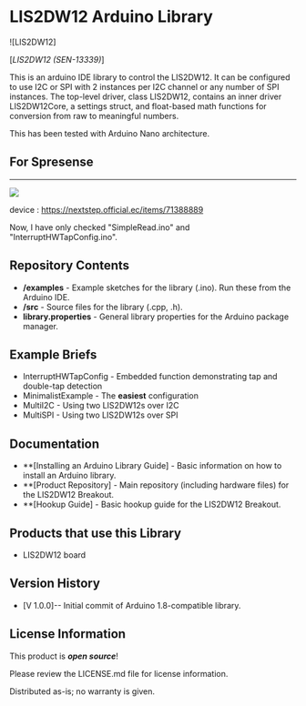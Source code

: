 LIS2DW12 Arduino Library
========================

![LIS2DW12]

[*LIS2DW12 (SEN-13339)*]

This is an arduino IDE library to control the LIS2DW12.  It can be configured to use I2C or SPI with 2 instances per I2C channel or any number of SPI instances.  The top-level driver, class LIS2DW12, contains an inner driver LIS2DW12Core, a settings struct, and float-based math functions for conversion from raw to meaningful numbers.

This has been tested with Arduino Nano architecture.


## For Spresense
-------------------

![](https://baseec-img-mng.akamaized.net/images/item/origin/d6d02b72398b2c53ce1a90ef35721a68.jpg?imformat=generic&q=90&im=Resize,width=640,type=normal)

device : https://nextstep.official.ec/items/71388889

Now, I have only checked "SimpleRead.ino" and "InterruptHWTapConfig.ino".


Repository Contents
-------------------

* **/examples** - Example sketches for the library (.ino). Run these from the Arduino IDE. 
* **/src** - Source files for the library (.cpp, .h).
* **library.properties** - General library properties for the Arduino package manager. 

Example Briefs
--------------

* InterruptHWTapConfig - Embedded function demonstrating tap and double-tap detection
* MinimalistExample - The **easiest** configuration
* MultiI2C - Using two LIS2DW12s over I2C
* MultiSPI - Using two LIS2DW12s over SPI

Documentation
--------------

* **[Installing an Arduino Library Guide] - Basic information on how to install an Arduino library.
* **[Product Repository] - Main repository (including hardware files) for the LIS2DW12 Breakout.
* **[Hookup Guide] - Basic hookup guide for the LIS2DW12 Breakout.

Products that use this Library 
---------------------------------

* LIS2DW12 board

Version History
---------------

* [V 1.0.0]-- Initial commit of Arduino 1.8-compatible library.

License Information
-------------------

This product is _**open source**_! 

Please review the LICENSE.md file for license information. 

Distributed as-is; no warranty is given.


